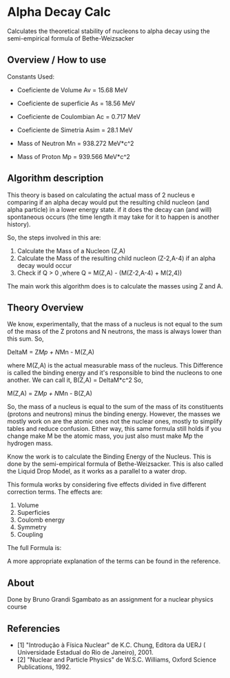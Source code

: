 # Alpha Decay Calc

Calculates the theoretical stability of nucleons to alpha decay using the semi-empirical formula of Bethe-Weizsacker

## Overview / How to use

Constants Used:
* Coeficiente de Volume              Av = 15.68 MeV
* Coeficiente de superficie          As = 18.56 MeV
* Coeficiente de Coulombian          Ac = 0.717 MeV
* Coeficiente de Simetria            Asim = 28.1 MeV

* Mass of Neutron                    Mn = 938.272 MeV*c^2
* Mass of Proton                     Mp = 939.566 MeV*c^2


## Algorithm description

This theory is based on calculating the actual mass of 2 nucleus e comparing if an alpha decay would put the resulting child nucleon (and alpha particle) in a lower energy state. if it does the
decay can (and will) spontaneous occurs (the time length it may take for it to happen is another history).

So, the steps involved in this are:
1. Calculate the Mass of a Nucleon (Z,A)
2. Calculate the Mass of the resulting child nucleon (Z-2,A-4) if an alpha decay would occur
3. Check if Q > 0 ,where Q =  M(Z,A) - (M(Z-2,A-4) + M(2,4))

The main work this algorithm does is to calculate the masses using Z and A.

## Theory Overview

We know, experimentally, that the mass of a nucleus is not equal to the sum of the mass of the Z protons and N neutrons, the mass is always lower than this sum. So,

DeltaM = Z*Mp + N*Mn - M(Z,A)

where M(Z,A) is the actual measurable mass of the nucleus.
This Difference is called the binding energy and it's responsible to bind the nucleons to one another. We can call it,
B(Z,A) = DeltaM*c^2
So,

M(Z,A) = Z*Mp + N*Mn - B(Z,A)

So, the mass of a nucleus is equal to the sum of the mass of its constituents (protons and neutrons) minus the binding energy.
However, the masses we mostly work on are the atomic ones not the nuclear ones, mostly to simplify tables and reduce confusion. Either way, this same formula still holds 
if you change make M be the atomic mass, you just also must make Mp the hydrogen mass.

Know the work is to calculate the Binding Energy of the Nucleus. This is done by the semi-empirical formula of Bethe-Weizsacker.
This is also called the Liquid Drop Model, as it works as a parallel to a water drop.

This formula works by considering five effects divided in five different correction terms. The effects are:
1. Volume
2. Superficies
3. Coulomb energy
4. Symmetry
5. Coupling

The full Formula is:

A more appropriate explanation of the terms can be found in the reference.


## About
Done by Bruno Grandi Sgambato as an assignment for a nuclear physics course

## Referencies

* [1] "Introdução à Física Nuclear" de K.C. Chung, Editora da UERJ ( Universidade Estadual do Rio de Janeiro), 2001.
* [2] "Nuclear and Particle Physics" de W.S.C. Williams, Oxford Science Publications, 1992.
